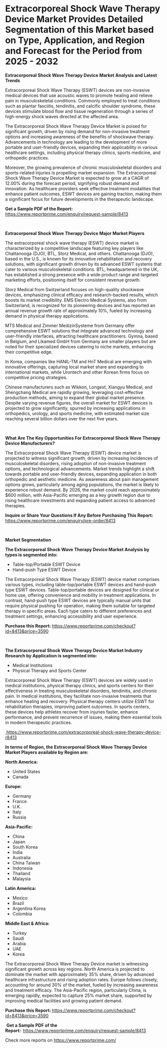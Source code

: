 <p><h1>Extracorporeal Shock Wave Therapy Device Market Provides Detailed Segmentation of this Market based on Type, Application, and Region and Forecast for the Period from 2025 - 2032</h1></p><p><strong>Extracorporeal Shock Wave Therapy Device Market Analysis and Latest Trends</strong></p>
<p><p>Extracorporeal Shock Wave Therapy (ESWT) devices are non-invasive medical devices that use acoustic waves to promote healing and relieve pain in musculoskeletal conditions. Commonly employed to treat conditions such as plantar fasciitis, tendinitis, and calcific shoulder syndrome, these devices stimulate blood flow and tissue regeneration through a series of high-energy shock waves directed at the affected area.</p><p>The Extracorporeal Shock Wave Therapy Device Market is poised for significant growth, driven by rising demand for non-invasive treatment options and increasing awareness of the benefits of shockwave therapy. Advancements in technology are leading to the development of more portable and user-friendly devices, expanding their applicability in various healthcare settings, including physical therapy clinics, sports medicine, and orthopedic practices. </p><p>Moreover, the growing prevalence of chronic musculoskeletal disorders and sports-related injuries is propelling market expansion. The Extracorporeal Shock Wave Therapy Device Market is expected to grow at a CAGR of 12.00% during the forecast period, signifying robust demand and innovation. As healthcare providers seek effective treatment modalities that enhance patient outcomes, ESWT devices are gaining traction, making them a significant focus for future developments in the therapeutic landscape.</p></p>
<p><strong>Get a Sample PDF of the Report:&nbsp;</strong> <a href="https://www.reportprime.com/enquiry/request-sample/8413?utm_campaign=3508&utm_medium=2&utm_source=Github&utm_content=ia&utm_term=19032025&utm_id=extracorporeal-shock-wave-therapy-device">https://www.reportprime.com/enquiry/request-sample/8413</a></p>
<p>&nbsp;</p>
<p><strong>Extracorporeal Shock Wave Therapy Device Major Market Players</strong></p>
<p><p>The extracorporeal shock wave therapy (ESWT) device market is characterized by a competitive landscape featuring key players like Chattanooga (DJO), BTL, Storz Medical, and others. Chattanooga (DJO), based in the U.S., is known for its innovative rehabilitation and recovery solutions, with significant growth driven by its advanced ESWT systems that cater to various musculoskeletal conditions. BTL, headquartered in the UK, has established a strong presence with a wide product range and targeted marketing efforts, positioning itself for consistent revenue growth.</p><p>Storz Medical from Switzerland focuses on high-quality shockwave devices, emphasizing clinical efficacy and research-backed results, which boosts its market credibility. EMS Electro Medical Systems, also from Switzerland, is recognized for its pioneering devices and has reported an annual revenue growth rate of approximately 10%, fueled by increasing demand in physical therapy applications.</p><p>MTS Medical and Zimmer MedizinSysteme from Germany offer comprehensive ESWT solutions that integrate advanced technology and user-friendly interfaces, attracting healthcare practitioners. Gymna, based in Belgium, and Likamed GmbH from Germany are smaller players but are noted for their specialized devices catering to niche markets, enhancing their competitive edge.</p><p>In Korea, companies like HANIL-TM and HnT Medical are emerging with innovative offerings, capturing local market share and expanding to international markets, while Urontech and other Korean firms focus on competitive pricing strategies.</p><p>Chinese manufacturers such as Wikkon, Longest, Xiangyu Medical, and Shengchang Medical are rapidly growing, leveraging cost-effective production methods, aiming to expand their global market presence. Despite varying revenue figures, the overall market for ESWT devices is projected to grow significantly, spurred by increasing applications in orthopedics, urology, and sports medicine, with estimated market size reaching several billion dollars over the next five years.</p></p>
<p>&nbsp;</p>
<p><strong>What Are The Key Opportunities For Extracorporeal Shock Wave Therapy Device Manufacturers?</strong></p>
<p><p>The Extracorporeal Shock Wave Therapy (ESWT) device market is projected to witness significant growth, driven by increasing incidences of musculoskeletal disorders, rising adoption of non-invasive treatment options, and technological advancements. Market trends highlight a shift towards portable and user-friendly devices, expanding application in both orthopedic and aesthetic medicine. As awareness about pain management options grows, particularly among aging populations, the market is likely to experience robust demand. By 2026, the market could reach approximately $600 million, with Asia-Pacific emerging as a key growth region due to rising healthcare investments and expanding patient access to advanced therapies.</p></p>
<p><strong>Inquire or Share Your Questions If Any Before Purchasing This Report:</strong> <a href="https://www.reportprime.com/enquiry/pre-order/8413?utm_campaign=3508&utm_medium=2&utm_source=Github&utm_content=ia&utm_term=19032025&utm_id=extracorporeal-shock-wave-therapy-device">https://www.reportprime.com/enquiry/pre-order/8413</a></p>
<p>&nbsp;</p>
<p><strong>Market Segmentation</strong></p>
<p><strong>The Extracorporeal Shock Wave Therapy Device Market Analysis by types is segmented into:</strong></p>
<p><ul><li>Table-top/Portable ESWT Device</li><li>Hand-push Type ESWT Device</li></ul></p>
<p><p>The Extracorporeal Shock Wave Therapy (ESWT) device market comprises various types, including table-top/portable ESWT devices and hand-push type ESWT devices. Table-top/portable devices are designed for clinical or home use, offering convenience and mobility in treatment applications. In contrast, hand-push type ESWT devices are typically manual units that require physical pushing for operation, making them suitable for targeted therapy in specific areas. Each type caters to different preferences and treatment settings, enhancing accessibility and user experience.</p></p>
<p><strong>Purchase this Report:&nbsp;</strong><a href="https://www.reportprime.com/checkout?id=8413&price=3590&utm_campaign=3508&utm_medium=2&utm_source=Github&utm_content=ia&utm_term=19032025&utm_id=extracorporeal-shock-wave-therapy-device">https://www.reportprime.com/checkout?id=8413&price=3590</a></p>
<p>&nbsp;</p>
<p><strong>The Extracorporeal Shock Wave Therapy Device Market Industry Research by Application is segmented into:</strong></p>
<p><ul><li>Medical Institutions</li><li>Physical Therapy and Sports Center</li></ul></p>
<p><p>Extracorporeal Shock Wave Therapy (ESWT) devices are widely used in medical institutions, physical therapy clinics, and sports centers for their effectiveness in treating musculoskeletal disorders, tendinitis, and chronic pain. In medical institutions, they facilitate non-invasive treatments that enhance healing and recovery. Physical therapy centers utilize ESWT for rehabilitation therapies, improving patient outcomes. In sports centers, these devices help athletes recover from injuries faster, enhance performance, and prevent recurrence of issues, making them essential tools in modern therapeutic practices.</p></p>
<p><a href="https://www.reportprime.com/extracorporeal-shock-wave-therapy-device-r8413?utm_campaign=3508&utm_medium=2&utm_source=Github&utm_content=ia&utm_term=19032025&utm_id=extracorporeal-shock-wave-therapy-device">&nbsp;https://www.reportprime.com/extracorporeal-shock-wave-therapy-device-r8413</a></p>
<p><strong>In terms of Region, the Extracorporeal Shock Wave Therapy Device Market Players available by Region are:</strong></p>
<p>
    <p> <strong> North America: </strong>
        <ul>
            <li>United States</li>
            <li>Canada</li>
        </ul>
        </p> 
    <p> <strong> Europe: </strong>
        <ul>
            <li>Germany</li>
            <li>France</li>
            <li>U.K.</li>
            <li>Italy</li>
            <li>Russia</li>
        </ul>
        </p> 
    <p> <strong> Asia-Pacific: </strong>
        <ul>
            <li>China</li>
            <li>Japan</li>
            <li>South Korea</li>
            <li>India</li>
            <li>Australia</li>
            <li>China Taiwan</li>
            <li>Indonesia</li>
            <li>Thailand</li>
            <li>Malaysia</li>
        </ul>
        </p> 
    <p> <strong> Latin America: </strong>
        <ul>
            <li>Mexico</li>
            <li>Brazil</li>
            <li>Argentina Korea</li>
            <li>Colombia</li>
        </ul>
        </p> 
    <p> <strong> Middle East & Africa: </strong>
        <ul>
            <li>Turkey</li>
            <li>Saudi</li>
            <li>Arabia</li>
            <li>UAE</li>
            <li>Korea</li>
        </ul>
    </p>
    </p>
<p><p>The Extracorporeal Shock Wave Therapy Device market is witnessing significant growth across key regions. North America is projected to dominate the market with approximately 35% share, driven by advanced healthcare infrastructure and rising adoption rates. Europe follows closely, accounting for around 30% of the market, fueled by increasing awareness and treatment efficacy. The Asia-Pacific region, particularly China, is emerging rapidly, expected to capture 25% market share, supported by improving medical facilities and growing patient demand.</p></p>
<p><strong>Purchase this Report: </strong><a href="https://www.reportprime.com/checkout?id=8413&price=3590&utm_campaign=3508&utm_medium=2&utm_source=Github&utm_content=ia&utm_term=19032025&utm_id=extracorporeal-shock-wave-therapy-device">https://www.reportprime.com/checkout?id=8413&price=3590</a></p>
<p>&nbsp;<strong>Get a Sample PDF of the Report:&nbsp;&nbsp;</strong><a href="https://www.reportprime.com/enquiry/request-sample/8413?utm_campaign=3508&utm_medium=2&utm_source=Github&utm_content=ia&utm_term=19032025&utm_id=extracorporeal-shock-wave-therapy-device">https://www.reportprime.com/enquiry/request-sample/8413</a></p>
<p><strong></strong></p>
<p>Check more reports on <a href="https://www.reportprime.com/?utm_campaign=3508&utm_medium=2&utm_source=Github&utm_content=ia&utm_term=19032025&utm_id=extracorporeal-shock-wave-therapy-device">https://www.reportprime.com/</a></p>
